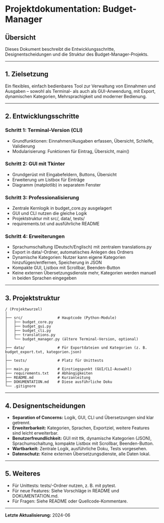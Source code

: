 # Projektdokumentation: Budget-Manager

## Übersicht
Dieses Dokument beschreibt die Entwicklungsschritte, Designentscheidungen und die Struktur des Budget-Manager-Projekts.

---

## 1. Zielsetzung
Ein flexibles, einfach bedienbares Tool zur Verwaltung von Einnahmen und Ausgaben – sowohl als Terminal- als auch als GUI-Anwendung, mit Export, dynamischen Kategorien, Mehrsprachigkeit und moderner Bedienung.

---

## 2. Entwicklungsschritte

### Schritt 1: Terminal-Version (CLI)
- Grundfunktionen: Einnahmen/Ausgaben erfassen, Übersicht, Schleife, Validierung
- Modularisierung: Funktionen für Eintrag, Übersicht, main()

### Schritt 2: GUI mit Tkinter
- Grundgerüst mit Eingabefeldern, Buttons, Übersicht
- Erweiterung um Listbox für Einträge
- Diagramm (matplotlib) in separatem Fenster

### Schritt 3: Professionalisierung
- Zentrale Kernlogik in budget_core.py ausgelagert
- GUI und CLI nutzen die gleiche Logik
- Projektstruktur mit src/, data/, tests/
- requirements.txt und ausführliche README

### Schritt 4: Erweiterungen
- Sprachumschaltung (Deutsch/Englisch) mit zentralem translations.py
- Export in data/-Ordner, automatisches Anlegen des Ordners
- Dynamische Kategorien: Nutzer kann eigene Kategorien hinzufügen/entfernen, Speicherung in JSON
- Kompakte GUI, Listbox mit Scrollbar, Beenden-Button
- Keine externen Übersetzungsdienste mehr, Kategorien werden manuell in beiden Sprachen eingegeben

---

## 3. Projektstruktur

```
/ (Projektwurzel)
│
├── src/                # Hauptcode (Python-Module)
│   ├── budget_core.py
│   ├── budget_gui.py
│   ├── budget_cli.py
│   ├── translations.py
│   └── budget_manager.py (ältere Terminal-Version, optional)
│
├── data/               # Für Exportdateien und Kategorien (z. B. budget_export.txt, kategorien.json)
│
├── tests/              # Platz für Unittests
│
├── main.py             # Einstiegspunkt (GUI/CLI-Auswahl)
├── requirements.txt    # Abhängigkeiten
├── README.md           # Kurzanleitung
├── DOKUMENTATION.md    # Diese ausführliche Doku
└── .gitignore
```

---

## 4. Designentscheidungen
- **Separation of Concerns:** Logik, GUI, CLI und Übersetzungen sind klar getrennt.
- **Erweiterbarkeit:** Kategorien, Sprachen, Exportziel, weitere Features sind leicht erweiterbar.
- **Benutzerfreundlichkeit:** GUI mit ttk, dynamische Kategorien (JSON), Sprachumschaltung, kompakte Listbox mit Scrollbar, Beenden-Button.
- **Wartbarkeit:** Zentrale Logik, ausführliche Doku, Tests vorgesehen.
- **Datenschutz:** Keine externen Übersetzungsdienste, alle Daten lokal.

---

## 5. Weiteres
- Für Unittests: tests/-Ordner nutzen, z. B. mit pytest.
- Für neue Features: Siehe Vorschläge in README und DOKUMENTATION.md.
- Für Fragen: Siehe README oder Quellcode-Kommentare.

---

**Letzte Aktualisierung:** 2024-06 